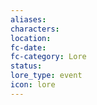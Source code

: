 ```yaml
---
aliases: 
characters: 
location: 
fc-date: 
fc-category: Lore
status: 
lore_type: event
icon: lore
---
```

